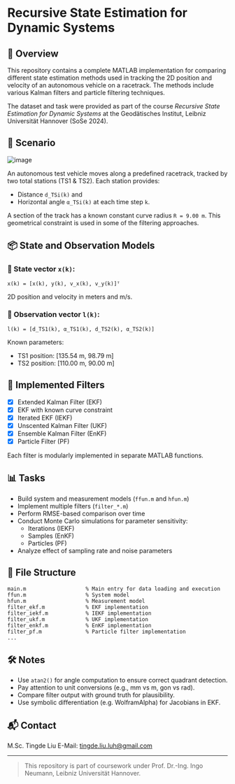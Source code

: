 # Recursive State Estimation for Dynamic Systems

## 📍 Overview

This repository contains a complete MATLAB implementation for comparing different state estimation methods used in tracking the 2D position and velocity of an autonomous vehicle on a racetrack. The methods include various Kalman filters and particle filtering techniques.

The dataset and task were provided as part of the course *Recursive State Estimation for Dynamic Systems* at the Geodätisches Institut, Leibniz Universität Hannover (SoSe 2024).

## 🚗 Scenario
![image](https://github.com/user-attachments/assets/be103192-2a45-464f-bdc1-49b7eb97776c)

An autonomous test vehicle moves along a predefined racetrack, tracked by two total stations (TS1 & TS2). Each station provides:
- Distance `d_TSi(k)` and
- Horizontal angle `α_TSi(k)` at each time step `k`.

A section of the track has a known constant curve radius `R = 9.00 m`. This geometrical constraint is used in some of the filtering approaches.

## 📦 State and Observation Models

### 🔧 State vector `x(k)`:
```
x(k) = [x(k), y(k), v_x(k), v_y(k)]ᵀ
```
2D position and velocity in meters and m/s.

### 📡 Observation vector `l(k)`:
```
l(k) = [d_TS1(k), α_TS1(k), d_TS2(k), α_TS2(k)]
```

Known parameters:
- TS1 position: [135.54 m, 98.79 m]
- TS2 position: [110.00 m, 90.00 m]

## 📐 Implemented Filters

- [x] Extended Kalman Filter (EKF)
- [x] EKF with known curve constraint
- [x] Iterated EKF (IEKF)
- [x] Unscented Kalman Filter (UKF)
- [x] Ensemble Kalman Filter (EnKF)
- [x] Particle Filter (PF)

Each filter is modularly implemented in separate MATLAB functions.

## 📊 Tasks

- Build system and measurement models (`ffun.m` and `hfun.m`)
- Implement multiple filters (`filter_*.m`)
- Perform RMSE-based comparison over time
- Conduct Monte Carlo simulations for parameter sensitivity:
  - Iterations (IEKF)
  - Samples (EnKF)
  - Particles (PF)
- Analyze effect of sampling rate and noise parameters

## 📁 File Structure

```
main.m                   % Main entry for data loading and execution
ffun.m                   % System model
hfun.m                   % Measurement model
filter_ekf.m             % EKF implementation
filter_iekf.m            % IEKF implementation
filter_ukf.m             % UKF implementation
filter_enkf.m            % EnKF implementation
filter_pf.m              % Particle filter implementation
...
```


## 🛠 Notes

- Use `atan2()` for angle computation to ensure correct quadrant detection.
- Pay attention to unit conversions (e.g., mm vs m, gon vs rad).
- Compare filter output with ground truth for plausibility.
- Use symbolic differentiation (e.g. WolframAlpha) for Jacobians in EKF.

## 📬 Contact

M.Sc. Tingde Liu 
E-Mail: tingde.liu.luh@gmail.com 


---

> This repository is part of coursework under Prof. Dr.-Ing. Ingo Neumann, Leibniz Universität Hannover.

